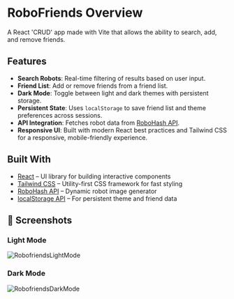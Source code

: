 # RoboFriends Overview

A React 'CRUD' app made with Vite that allows the ability to search, add, and remove friends. 


## Features

- **Search Robots**: Real-time filtering of results based on user input.
- **Friend List**: Add or remove friends from a friend list.
- **Dark Mode**: Toggle between light and dark themes with persistent storage.
- **Persistent State**: Uses `localStorage` to save friend list and theme preferences across sessions.
- **API Integration**: Fetches robot data from [RoboHash API](https://robohash.org/).
- **Responsive UI**: Built with modern React best practices and Tailwind CSS for a responsive, mobile-friendly experience.


## Built With

- [React](https://reactjs.org/) – UI library for building interactive components
- [Tailwind CSS](https://tailwindcss.com/) – Utility-first CSS framework for fast styling
- [RoboHash API](https://robohash.org/) – Dynamic robot image generator
- [localStorage API](https://developer.mozilla.org/en-US/docs/Web/API/Window/localStorage) – For persistent theme and friend data

 
## 📸 Screenshots

### Light Mode
![RobofriendsLightMode](https://github.com/user-attachments/assets/00899158-8175-4458-b24d-2df2f9f95a12)


### Dark Mode
![RobofriendsDarkMode](https://github.com/user-attachments/assets/415935ca-df19-44f1-89ab-5b4cfc185364)

